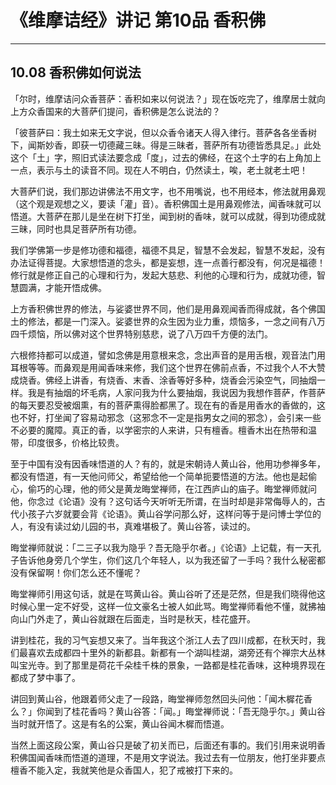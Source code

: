 # 《维摩诘经》讲记 第10品 香积佛

------

## 10.08 香积佛如何说法

「尔时，维摩诘问众香菩萨：香积如来以何说法？」现在饭吃完了，维摩居士就向上方众香国来的大菩萨们提问，香积佛是怎么说法的？

「彼菩萨曰：我土如来无文字说，但以众香令诸天人得入律行。菩萨各各坐香树下，闻斯妙香，即获一切德藏三昧。得是三昧者，菩萨所有功德皆悉具足。」此处这个「土」字，照旧式读法要念成「度」，过去的佛经，在这个土字的右上角加上一点，表示与土的读音不同。现在人不明白，仍然读土，唉，老土就老土吧！

大菩萨们说，我们那边讲佛法不用文字，也不用嘴说，也不用经本，修法就用鼻观（这个观是观想之义，要读「灌」音）。香积佛国土是用鼻观修法，闻香味就可以悟道。大菩萨在那儿是坐在树下打坐，闻到树的香味，就可以成就，得到功德成就三昧，同时也具足菩萨所有功德。

我们学佛第一步是修功德和福德，福德不具足，智慧不会发起，智慧不发起，没有办法证得菩提。大家想悟道的念头，都是妄想，连一点善行都没有，何况是福德！修行就是修正自己的心理和行为，发起大慈悲、利他的心理和行为，成就功德，智慧圆满，才能开悟成佛。

上方香积佛世界的修法，与娑婆世界不同，他们是用鼻观闻香而得成就，各个佛国土的修法，都是一门深入。娑婆世界的众生因为业力重，烦恼多，一念之间有八万四千烦恼，所以佛对这个世界特别慈悲，说了八万四千方便的法门。

六根修持都可以成道，譬如念佛是用意根来念，念出声音的是用舌根，观音法门用耳根等等。而鼻观是用闻香味来修，我们这个世界在佛前点香，不过我个人不大赞成烧香。佛经上讲香，有烧香、末香、涂香等好多种，烧香会污染空气，同抽烟一样。我是有抽烟的坏毛病，人家问我为什么要抽烟，我说因为我想作菩萨，作菩萨的每天要忍受被烟熏，有的菩萨熏得脸都黑了。现在有的香是用香水的香做的，这也不好，打坐闻了容易动邪念（这邪念不一定是指男女之间的邪念），会引来一些不必要的魔障。真正的香，以学密宗的人来讲，只有檀香。檀香木出在热带和温带，印度很多，价格比较贵。

至于中国有没有因香味悟道的人？有的，就是宋朝诗人黄山谷，他用功参禅多年，都没有悟道，有一天他问师父，希望给他一个简单扼要悟道的方法。他也是起偷心，偷巧的心理，他的师父是黄龙晦堂禅师，在江西庐山的庙子。晦堂禅师就问他，你念过《论语》没有？这句话今天听听无所谓，在当时却是非常侮辱人的，古代小孩子六岁就要会背《论语》。黄山谷学问那么好，这样问等于是问博士学位的人，有没有读过幼儿园的书，真难堪极了。黄山谷答，读过的。

晦堂禅师就说：「二三子以我为隐乎？吾无隐乎尔者。」《论语》上记载，有一天孔子告诉他身旁几个学生，你们这几个年轻人，以为我还留了一手吗？我什么秘密都没有保留啊！你们怎么还不懂呢？

晦堂禅师引用这句话，就是在骂黄山谷。黄山谷听了还是茫然，但是我们晓得他这时候心里一定不好受，这样一位文豪名士被人如此骂。晦堂禅师看他不懂，就拂袖向山门外走了，黄山谷就跟在后面走，当时是秋天，桂花盛开。

讲到桂花，我的习气妄想又来了。当年我这个浙江人去了四川成都，在秋天时，我们最喜欢去成都四十里外的新都县。新都有一个湖叫桂湖，湖旁还有个禅宗大丛林叫宝光寺。到了那里是荷花千朵桂千株的景象，一路都是桂花香味，这种境界现在都成了梦中事了。

讲回到黄山谷，他跟着师父走了一段路，晦堂禅师忽然回头问他：「闻木樨花香么？」你闻到了桂花香吗？黄山谷答：「闻。」晦堂禅师说：「吾无隐乎尔。」黄山谷当时就开悟了。这是有名的公案，黄山谷闻木樨而悟道。

当然上面这段公案，黄山谷只是破了初关而已，后面还有事的。我们引用来说明香积佛国闻香味而悟道的道理，不是用文字说法。我过去有一位朋友，他打坐非要点檀香不能入定，我就笑他是众香国人，犯了戒被打下来的。

